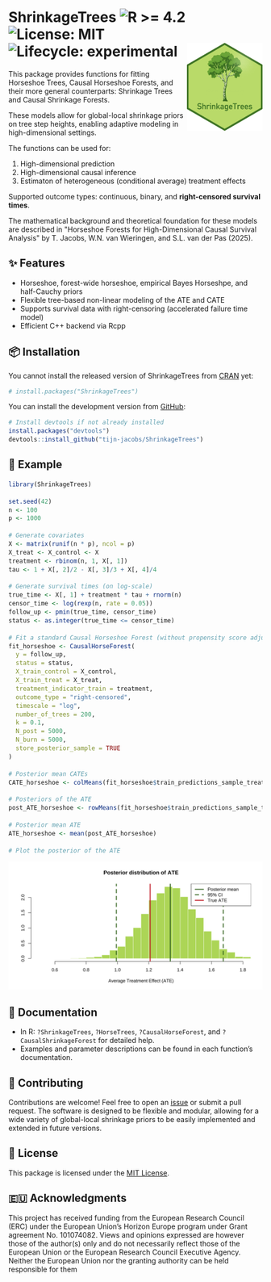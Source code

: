 # ShrinkageTrees <img src="https://img.shields.io/badge/R%3E%3D-4.2-blue" alt="R >= 4.2"> ![License: MIT](https://img.shields.io/badge/license-MIT-green) ![Lifecycle: experimental](https://img.shields.io/badge/lifecycle-experimental-orange) <img src="sticker/ShrinkageTrees_hex.png" align="right" width="150"/>



This package provides functions for fitting Horseshoe Trees, Causal Horseshoe Forests, and their more general counterparts: Shrinkage Trees and Causal Shrinkage Forests.  

These models allow for global-local shrinkage priors on tree step heights, enabling adaptive modeling in high-dimensional settings.

The functions can be used for:

1) High-dimensional prediction  
2) High-dimensional causal inference 
3) Estimaton of heterogeneous (conditional average) treatment effects

Supported outcome types: continuous, binary, and **right-censored survival times**.

The mathematical background and theoretical foundation for these models are described in "Horseshoe Forests for High-Dimensional Causal Survival Analysis" by T. Jacobs, W.N. van Wieringen, and S.L. van der Pas (2025).


## ✨ Features

- Horseshoe, forest-wide horseshoe, empirical Bayes Horseshpe, and half-Cauchy priors
- Flexible tree-based non-linear modeling of the ATE and CATE
- Supports survival data with right-censoring (accelerated failure time model)
- Efficient C++ backend via Rcpp

## 📦 Installation

You cannot install the released version of ShrinkageTrees from [CRAN](https://CRAN.R-project.org) yet:

```r
# install.packages("ShrinkageTrees")
```

You can install the development version from [GitHub](https://github.com/tijn-jacobs/ShrinkageTrees):

```r
# Install devtools if not already installed
install.packages("devtools")
devtools::install_github("tijn-jacobs/ShrinkageTrees")
```


## 🚀 Example

```r
library(ShrinkageTrees)

set.seed(42)
n <- 100
p <- 1000

# Generate covariates
X <- matrix(runif(n * p), ncol = p)
X_treat <- X_control <- X
treatment <- rbinom(n, 1, X[, 1])
tau <- 1 + X[, 2]/2 - X[, 3]/3 + X[, 4]/4

# Generate survival times (on log-scale)
true_time <- X[, 1] + treatment * tau + rnorm(n)
censor_time <- log(rexp(n, rate = 0.05))
follow_up <- pmin(true_time, censor_time)
status <- as.integer(true_time <= censor_time)

# Fit a standard Causal Horseshoe Forest (without propensity score adjustment)
fit_horseshoe <- CausalHorseForest(
  y = follow_up,
  status = status,
  X_train_control = X_control,
  X_train_treat = X_treat,
  treatment_indicator_train = treatment,
  outcome_type = "right-censored",
  timescale = "log",
  number_of_trees = 200,
  k = 0.1,
  N_post = 5000,
  N_burn = 5000,
  store_posterior_sample = TRUE
)

# Posterior mean CATEs
CATE_horseshoe <- colMeans(fit_horseshoe$train_predictions_sample_treat)

# Posteriors of the ATE
post_ATE_horseshoe <- rowMeans(fit_horseshoe$train_predictions_sample_treat)

# Posterior mean ATE
ATE_horseshoe <- mean(post_ATE_horseshoe)

# Plot the posterior of the ATE
```
![Posterior ATE plot](man/figures/posterior_ate_plot.png)


## 📄 Documentation

- In R: `?ShrinkageTrees`, `?HorseTrees`, `?CausalHorseForest`, and `?CausalShrinkageForest` for detailed help.
- Examples and parameter descriptions can be found in each function’s documentation.


## 🤝 Contributing

Contributions are welcome! Feel free to open an [issue](https://github.com/tijn-jacobs/ShrinkageTrees/issues) or submit a pull request. 
The software is designed to be flexible and modular, allowing for a wide variety of global-local shrinkage priors to be easily implemented and extended in future versions.



## 📜 License

This package is licensed under the [MIT License](https://cran.r-project.org/web/licenses/MIT).


## 🇪🇺 Acknowledgments

This project has received funding from the European Research Council (ERC) under the European Union’s Horizon Europe program under Grant agreement No. 101074082. Views and opinions expressed are however those of the author(s) only and do not necessarily reflect those of the European Union or the European Research Council Executive Agency. Neither the European Union nor the granting authority can be held responsible for them
